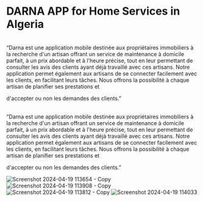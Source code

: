 <h1>DARNA APP for Home Services in Algeria</h1>

<br>“Darna est une application mobile destinée aux
propriétaires immobiliers à la recherche d'un artisan
offrant un service de maintenance à domicile parfait, à
un prix abordable et à l'heure précise, tout en leur
permettant de consulter les avis des clients ayant déjà
travaillé avec ces artisans. Notre application permet
également aux artisans de se connecter facilement avec
les clients, en facilitant leurs tâches. Nous offrons la
possibilité à chaque artisan de planifier ses prestations et

d'accepter ou non les demandes des clients.”

<br>“Darna est une application mobile destinée aux
propriétaires immobiliers à la recherche d'un artisan
offrant un service de maintenance à domicile parfait, à
un prix abordable et à l'heure précise, tout en leur
permettant de consulter les avis des clients ayant déjà
travaillé avec ces artisans. Notre application permet
également aux artisans de se connecter facilement avec
les clients, en facilitant leurs tâches. Nous offrons la
possibilité à chaque artisan de planifier ses prestations et

d'accepter ou non les demandes des clients.”

![Screenshot 2024-04-19 113654 - Copy](https://github.com/SarahSidAhmed/DARNA-App/assets/109920075/f8057675-4b10-463a-9255-46164aaee434)
![Screenshot 2024-04-19 113908 - Copy](https://github.com/SarahSidAhmed/DARNA-App/assets/109920075/a48bbd66-7771-4e0d-8afa-a58531530cc4)
![Screenshot 2024-04-19 113812 - Copy](https://github.com/SarahSidAhmed/DARNA-App/assets/109920075/8666d69f-5a08-4385-bd4e-581938c4e420)
![Screenshot 2024-04-19 114033](https://github.com/SarahSidAhmed/DARNA-App/assets/109920075/9aa5a8af-a744-42cc-b19b-11041c79187a)
